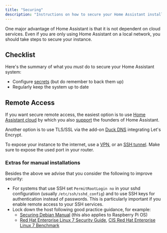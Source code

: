```yaml
---
title: "Securing"
description: "Instructions on how to secure your Home Assistant installation."
---
```


One major advantage of Home Assistant is that it is not dependent on cloud services. Even if you are only using Home Assistant on a local network, you should take steps to secure your instance.

## Checklist

Here's the summary of what you *must* do to secure your Home Assistant system:

- Configure [secrets](/docs/configuration/secrets/) (but do remember to back them up)
- Regularly keep the system up to date

## Remote Access

If you want secure remote access, the easiest option is to use [Home Assistant cloud](/cloud/) by which you also [support](https://www.nabucasa.com/about/) the founders of Home Assistant.

Another option is to use TLS/SSL via the add-on [Duck DNS](/integrations/duckdns/) integrating Let's Encrypt.

To expose your instance to the internet, use a [VPN](https://pivpn.io), or an [SSH tunnel](/blog/2017/11/02/secure-shell-tunnel/). Make sure to expose the used port in your router.

### Extras for manual installations

Besides the above we advise that you consider the following to improve security:

- For systems that use SSH set `PermitRootLogin no` in your sshd configuration (usually `/etc/ssh/sshd_config`) and to use SSH keys for authentication instead of passwords. This is particularly important if you enable remote access to your SSH services.
- Lock down the host following good practice guidance, for example:
  - [Securing Debian Manual](https://www.debian.org/doc/manuals/securing-debian-manual/index.en.html) (this also applies to Raspberry Pi OS)
  - [Red Hat Enterprise Linux 7 Security Guide](https://access.redhat.com/documentation/en-us/red_hat_enterprise_linux/7/html/security_guide/index), [CIS Red Hat Enterprise Linux 7 Benchmark](https://www.cisecurity.org/cis-benchmarks/)
